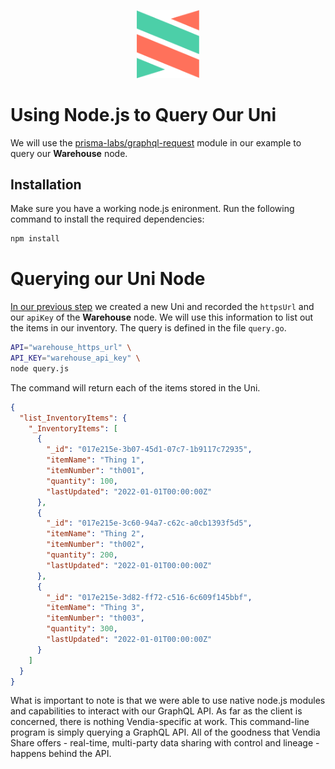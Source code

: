 <p align="center">
  <a href="https://vendia.net/">
    <img src="https://raw.githubusercontent.com/vendia/examples/main/vendia-logo.png" alt="vendia logo" width="100px">
  </a>
</p>

# Using Node.js to Query Our Uni

We will use the [prisma-labs/graphql-request](https://github.com/prisma-labs/graphql-request) module in our example to query our **Warehouse** node.

## Installation

Make sure you have a working node.js enironment. Run the following command to install the required dependencies:

```bash
npm install
```

# Querying our Uni Node

[In our previous step](../creating-our-uni.md) we created a new Uni and recorded the `httpsUrl` and our `apiKey` of the **Warehouse** node. We will use this information to list out the items in our inventory. The query is defined in the file `query.go`.

```bash
API="warehouse_https_url" \
API_KEY="warehouse_api_key" \
node query.js
```

The command will return each of the items stored in the Uni.

```json
{
  "list_InventoryItems": {
    "_InventoryItems": [
      {
        "_id": "017e215e-3b07-45d1-07c7-1b9117c72935",
        "itemName": "Thing 1",
        "itemNumber": "th001",
        "quantity": 100,
        "lastUpdated": "2022-01-01T00:00:00Z"
      },
      {
        "_id": "017e215e-3c60-94a7-c62c-a0cb1393f5d5",
        "itemName": "Thing 2",
        "itemNumber": "th002",
        "quantity": 200,
        "lastUpdated": "2022-01-01T00:00:00Z"
      },
      {
        "_id": "017e215e-3d82-ff72-c516-6c609f145bbf",
        "itemName": "Thing 3",
        "itemNumber": "th003",
        "quantity": 300,
        "lastUpdated": "2022-01-01T00:00:00Z"
      }
    ]
  }
}
```

What is important to note is that we were able to use native node.js modules and capabilities to interact with our GraphQL API. As far as the client is concerned, there is nothing Vendia-specific at work. This command-line program is simply querying a GraphQL API. All of the goodness that Vendia Share offers - real-time, multi-party data sharing with control and lineage - happens behind the API.
